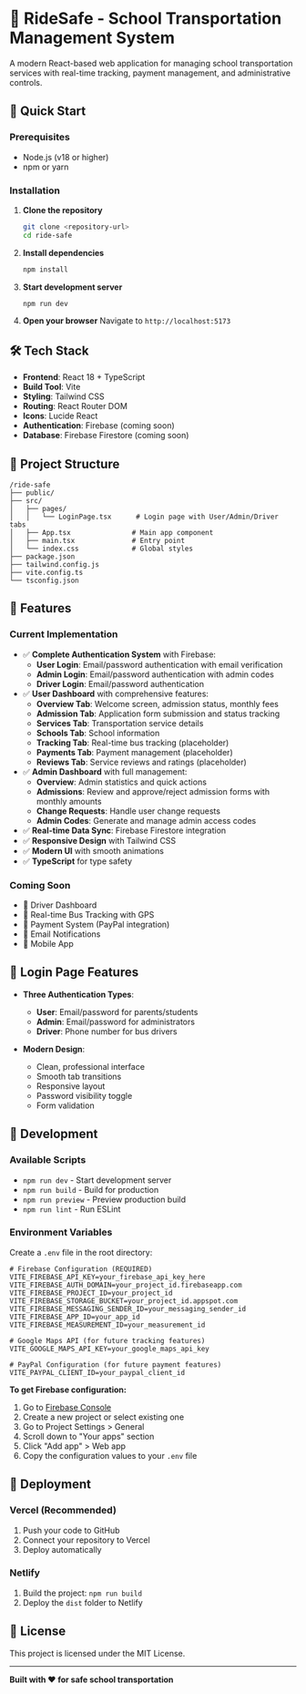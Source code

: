 # 🚌 RideSafe - School Transportation Management System

A modern React-based web application for managing school transportation services with real-time tracking, payment management, and administrative controls.

## 🚀 Quick Start

### Prerequisites
- Node.js (v18 or higher)
- npm or yarn

### Installation

1. **Clone the repository**
   ```bash
   git clone <repository-url>
   cd ride-safe
   ```

2. **Install dependencies**
   ```bash
   npm install
   ```

3. **Start development server**
   ```bash
   npm run dev
   ```

4. **Open your browser**
   Navigate to `http://localhost:5173`

## 🛠️ Tech Stack

- **Frontend**: React 18 + TypeScript
- **Build Tool**: Vite
- **Styling**: Tailwind CSS
- **Routing**: React Router DOM
- **Icons**: Lucide React
- **Authentication**: Firebase (coming soon)
- **Database**: Firebase Firestore (coming soon)

## 📁 Project Structure

```
/ride-safe
├── public/
├── src/
│   ├── pages/
│   │   └── LoginPage.tsx      # Login page with User/Admin/Driver tabs
│   ├── App.tsx               # Main app component
│   ├── main.tsx              # Entry point
│   └── index.css             # Global styles
├── package.json
├── tailwind.config.js
├── vite.config.ts
└── tsconfig.json
```

## 🎨 Features

### Current Implementation
- ✅ **Complete Authentication System** with Firebase:
  - **User Login**: Email/password authentication with email verification
  - **Admin Login**: Email/password authentication with admin codes
  - **Driver Login**: Email/password authentication
- ✅ **User Dashboard** with comprehensive features:
  - **Overview Tab**: Welcome screen, admission status, monthly fees
  - **Admission Tab**: Application form submission and status tracking
  - **Services Tab**: Transportation service details
  - **Schools Tab**: School information
  - **Tracking Tab**: Real-time bus tracking (placeholder)
  - **Payments Tab**: Payment management (placeholder)
  - **Reviews Tab**: Service reviews and ratings (placeholder)
- ✅ **Admin Dashboard** with full management:
  - **Overview**: Admin statistics and quick actions
  - **Admissions**: Review and approve/reject admission forms with monthly amounts
  - **Change Requests**: Handle user change requests
  - **Admin Codes**: Generate and manage admin access codes
- ✅ **Real-time Data Sync**: Firebase Firestore integration
- ✅ **Responsive Design** with Tailwind CSS
- ✅ **Modern UI** with smooth animations
- ✅ **TypeScript** for type safety

### Coming Soon
- 🔄 Driver Dashboard
- 🔄 Real-time Bus Tracking with GPS
- 🔄 Payment System (PayPal integration)
- 🔄 Email Notifications
- 🔄 Mobile App

## 🎯 Login Page Features

- **Three Authentication Types**:
  - **User**: Email/password for parents/students
  - **Admin**: Email/password for administrators
  - **Driver**: Phone number for bus drivers

- **Modern Design**:
  - Clean, professional interface
  - Smooth tab transitions
  - Responsive layout
  - Password visibility toggle
  - Form validation

## 🔧 Development

### Available Scripts

- `npm run dev` - Start development server
- `npm run build` - Build for production
- `npm run preview` - Preview production build
- `npm run lint` - Run ESLint

### Environment Variables

Create a `.env` file in the root directory:

```env
# Firebase Configuration (REQUIRED)
VITE_FIREBASE_API_KEY=your_firebase_api_key_here
VITE_FIREBASE_AUTH_DOMAIN=your_project_id.firebaseapp.com
VITE_FIREBASE_PROJECT_ID=your_project_id
VITE_FIREBASE_STORAGE_BUCKET=your_project_id.appspot.com
VITE_FIREBASE_MESSAGING_SENDER_ID=your_messaging_sender_id
VITE_FIREBASE_APP_ID=your_app_id
VITE_FIREBASE_MEASUREMENT_ID=your_measurement_id

# Google Maps API (for future tracking features)
VITE_GOOGLE_MAPS_API_KEY=your_google_maps_api_key

# PayPal Configuration (for future payment features)
VITE_PAYPAL_CLIENT_ID=your_paypal_client_id
```

**To get Firebase configuration:**
1. Go to [Firebase Console](https://console.firebase.google.com/)
2. Create a new project or select existing one
3. Go to Project Settings > General
4. Scroll down to "Your apps" section
5. Click "Add app" > Web app
6. Copy the configuration values to your `.env` file

## 🚀 Deployment

### Vercel (Recommended)
1. Push your code to GitHub
2. Connect your repository to Vercel
3. Deploy automatically

### Netlify
1. Build the project: `npm run build`
2. Deploy the `dist` folder to Netlify

## 📝 License

This project is licensed under the MIT License.

---

**Built with ❤️ for safe school transportation** 